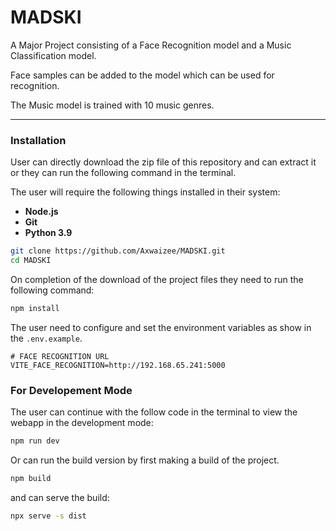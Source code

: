 # MADSKI

A Major Project consisting of a Face Recognition model and a Music Classification model.

Face samples can be added to the model which can be used for recognition.

The Music model is trained with 10 music genres.

---

### Installation

User can directly download the zip file of this repository and can extract it or they can run the following command in the terminal.

The user will require the following things installed in their system: 

- **Node.js**
- **Git**
- **Python 3.9**

```bash
git clone https://github.com/Axwaizee/MADSKI.git
cd MADSKI
```

On completion of the download of the project files they need to run the following command:


```bash
npm install
```

The user need to configure and set the environment variables as show in the `.env.example`.

```env
# FACE RECOGNITION URL
VITE_FACE_RECOGNITION=http://192.168.65.241:5000
```


### For Developement Mode

The user can continue with the follow code in the terminal to view the webapp in the development mode:

```bash
npm run dev
```
Or can run the build version by first making a build of the project.

```bash
npm build
```

and can serve the build:

```bash
npx serve -s dist
```
